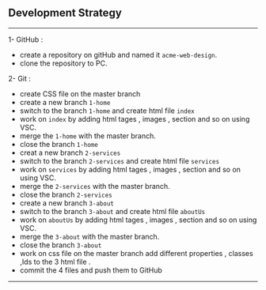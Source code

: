 ## Development Strategy

---

1- GitHub :

- create a repository on gitHub and named it `acme-web-design`.
- clone the repository to PC.

2- Git :

- create CSS file on the master branch
- create a new branch `1-home`
- switch to the branch `1-home` and create html file `index`
- work on `index` by adding html tages , images , section and so on using VSC.
- merge the `1-home` with the master branch.
- close the branch `1-home`
- creat a new branch `2-services`
- switch to the branch `2-services` and create html file `services`
- work on `services` by adding html tages , images , section and so on using VSC.
- merge the `2-services` with the master branch.
- close the branch `2-services`
- create a new branch `3-about`
- switch to the branch `3-about` and create html file `aboutUs`
- work on `aboutUs` by adding html tages , images , section and so on using VSC.
- merge the `3-about` with the master branch.
- close the branch `3-about`
- work on css file on the master branch add different properties , classes ,Ids to the 3 html file .
- commit the 4 files and push them to GitHub

---
